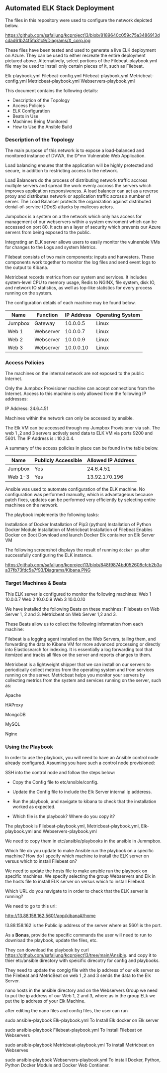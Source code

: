 ## Automated ELK Stack Deployment

The files in this repository were used to configure the network depicted below.

https://github.com/safaljung/kcproject13/blob/8189640c059c75a3486913dcdad61b24f5fa31c9/Diagrams/X_corp.jpg

These files have been tested and used to generate a live ELK deployment on Azure. They can be used to either recreate the entire deployment pictured above. Alternatively, select portions of the Filebeat-playbook.yml file may be used to install only certain pieces of it, such as Filebeat.

Elk-playbook.yml
Filebeat-config.yml
Filebeat-playbook.yml
Metricbeat-config.yml
Metricbeat-playbook.yml
Webservers-playbook.yml



This document contains the following details:
- Description of the Topology 
- Access Policies
- ELK Configuration
- Beats in Use
- Machines Being Monitored
- How to Use the Ansible Build


### Description of the Topology

The main purpose of this network is to expose a load-balanced and monitored instance of DVWA, the D*mn Vulnerable Web Application.

Load balancing ensures that the application will be highly protected and secure, in addition to restricting access to the network.

Load Balancers do the process of distributing network traffic accross multiple servers and spread the work evenly accross the servers which improves application responsiveness. A load balancer can act as a reverse proxy and distributes network or application traffic across a number of server. The Load Balancer protects the organization against distributed denial-of-service (DDoS) attacks by malicous actors. 

Jumpobox is a system on a the network which only has access for management of our webservers within a system enviroment which can be accessed on port 80. It acts an a layer of security which prevents our Azure servers from being exposed to the public.

Integrating an ELK server allows users to easily monitor the vulnerable VMs for changes to the Logs and system Metrics.

Filebeat consists of two main components: inputs and harvesters. These components work together to monitor the log files and send event logs to the output to Kibana.

Metricbeat records metrics from our system and services. It includes system-level CPU to memory usage, Redis to NGINX, file system, disk IO, and network IO statistics, as well as top-like statistics for every process running on the system.

The configuration details of each machine may be found below.

| Name    | Function  | IP Address | Operating System |
|---------|-----------|------------|------------------|
| Jumpbox | Gateway   | 10.0.0.5   | Linux            |
| Web 1   | Webserver | 10.0.0.7   | Linux            |
| Web 2   | Webserver | 10.0.0.9   | Linux            |
| Web 3   | Webserver | 10.0.0.10  | Linux            |

### Access Policies

The machines on the internal network are not exposed to the public Internet. 

Only the Jumpbox Provisioner machine can accept connections from the Internet. Access to this machine is only allowed from the following IP addresses:

IP Address: 24.6.4.51

Machines within the network can only be accessed by ansible.

The Elk VM can be accessed through my Jumpbox Provisioner via ssh. The web 1 ,2 and 3 servers actively send data to ELK VM via ports 9200 and 5601. The IP Address is : 10.2.0.4.

A summary of the access policies in place can be found in the table below.

| Name    | Publicly Accessible | Allowed IP Address |
|---------|---------------------|--------------------|
| Jumpbox | Yes                 | 24.6.4.51          |
| Web 1-3 | Yes                 | 13.92.170.196      |


Ansible was used to automate configuration of the ELK machine. No configuration was performed manually, which is advantageous because patch fixes, updates can be performed very efficiently by selecting entire machines on the network.


The playbook implements the following tasks:

Installation of Docker
Installation of Pip3 (python)
Installation of Python Docker Module
Installation of Metricbeat
Installation of Filebeat
Enables Docker on Boot
Download and launch Docker Elk container on Elk Server VM

The following screenshot displays the result of running `docker ps` after successfully configuring the ELK instance.

https://github.com/safaljung/kcproject13/blob/848f9874bd052608cfcb2b3aa37fb73fdc5a7f93/Diagrams/Kibana.PNG

### Target Machines & Beats
This ELK server is configured to monitor the following machines:
Web 1 10.0.0.7
Web 2 10.0.0.9
Web 3 10.0.0.10

We have installed the following Beats on these machines:
 Filebeats on Web Server 1, 2 and 3. Metricbeat on Web Server 1,2 and 3.

These Beats allow us to collect the following information from each machine:

Filebeat is a logging agent installed on the  Web Servers, tailing them, and forwarding the data to Kibana VM for more advanced processing or directly into Elasticsearch for indexing. It is essentially a log forwarding tool that itemized and tracks all files on the server and reports changes to them.

Metricbeat is a lightweight shipper that we can install on our servers to periodically collect metrics from the operating system and from services running on the server. Metricbeat helps you monitor your servers by collecting metrics from the system and services running on the server, such as:

Apache

HAProxy

MongoDB

MySQL

Nginx





### Using the Playbook
In order to use the playbook, you will need to have an Ansible control node already configured. Assuming you have such a control node provisioned: 

SSH into the control node and follow the steps below:
- Copy the Config file to etc/ansible/config.
- Update the Config file to include the Elk Server internal ip adderess. 
- Run the playbook, and navigate to kibana to check that the installation worked as expected.


- Which file is the playbook? Where do you copy it?

The playbook is Filebeat-playbook.yml, Metricbeat-playbook.yml, Elk-playbook.yml and Webservers-playbook.yml
 
 We need to copy them in etc/ansible/playbooks in the ansible in Jummpbox.
 
Which file do you update to make Ansible run the playbook on a specific machine? How do I specify which machine to install the ELK server on versus which to install Filebeat on?

We need to update the hosts file to make ansible run the playbook on specific machines. We specify selecting the group Webservers and Elk in the hosts file to install ELK server on versus which to install Filebeat.


Which URL do you navigate to in order to check that the ELK server is running?

We need to go to this url:

http://13.88.158.162:5601/app/kibana#/home

!3.88.158.162 is the Public ip address of the server where as 5601 is the port.


As a **Bonus**, provide the specific commands the user will need to run to download the playbook, update the files, etc.




They can download the playbook by 
curl  https://github.com/safaljung/kcproject13/tree/main/Ansible. and copy it to thier etc/ansible directory with speicific direcotry for config and playbooks. 

They need to update the congig file with the ip address of our elk server so the Filebeat and MetricBeat on web 1 ,2 and 3 sends the data to the Elk Server.

nano hosts in the ansible directory and on the Webservers Group we need to put the ip address of our Web 1, 2 and 3, where as in the group ELk we put the ip address of your Elk Machine.

after editing the nano files and config files, the user can run 

sudo ansible-playbook Elk-playbook.yml To Install Elk docker on Elk server


sudo ansible-playbook Filebeat-playbook.yml To Install Filebeat on Webservers  

sudo ansible-playbook Metricbeat-playbook.yml To install Metricbeat on Webserves

sudo ansible-playbook Webservers-playbook.yml To install Docker, Python,  Python Docker Module and Docker Web Contianer.

